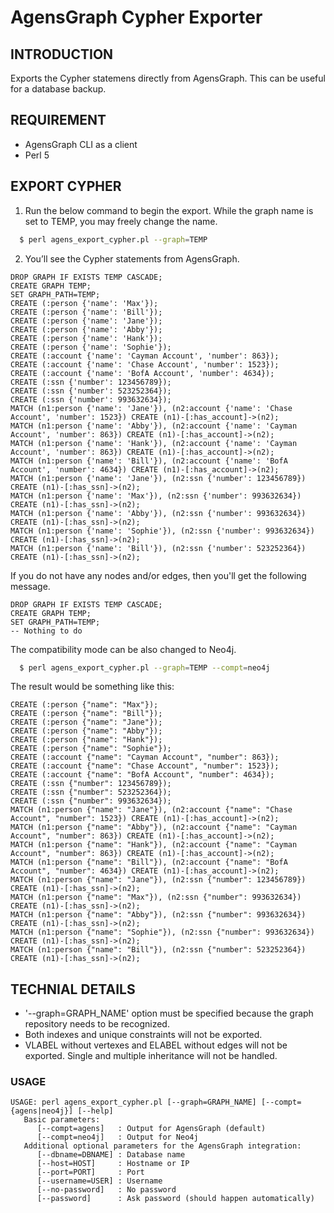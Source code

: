 # AgensGraph Cypher Exporter

## INTRODUCTION
Exports the Cypher statemens directly from AgensGraph. This can be useful for a database backup.

## REQUIREMENT
* AgensGraph CLI as a client
* Perl 5

## EXPORT CYPHER
1. Run the below command to begin the export. While the graph name is set to TEMP, you may freely change the name.

```sh
  $ perl agens_export_cypher.pl --graph=TEMP
```

2. You’ll see the Cypher statements from AgensGraph.
```
DROP GRAPH IF EXISTS TEMP CASCADE;
CREATE GRAPH TEMP;
SET GRAPH_PATH=TEMP;
CREATE (:person {'name': 'Max'});
CREATE (:person {'name': 'Bill'});
CREATE (:person {'name': 'Jane'});
CREATE (:person {'name': 'Abby'});
CREATE (:person {'name': 'Hank'});
CREATE (:person {'name': 'Sophie'});
CREATE (:account {'name': 'Cayman Account', 'number': 863});
CREATE (:account {'name': 'Chase Account', 'number': 1523});
CREATE (:account {'name': 'BofA Account', 'number': 4634});
CREATE (:ssn {'number': 123456789});
CREATE (:ssn {'number': 523252364});
CREATE (:ssn {'number': 993632634});
MATCH (n1:person {'name': 'Jane'}), (n2:account {'name': 'Chase Account', 'number': 1523}) CREATE (n1)-[:has_account]->(n2);
MATCH (n1:person {'name': 'Abby'}), (n2:account {'name': 'Cayman Account', 'number': 863}) CREATE (n1)-[:has_account]->(n2);
MATCH (n1:person {'name': 'Hank'}), (n2:account {'name': 'Cayman Account', 'number': 863}) CREATE (n1)-[:has_account]->(n2);
MATCH (n1:person {'name': 'Bill'}), (n2:account {'name': 'BofA Account', 'number': 4634}) CREATE (n1)-[:has_account]->(n2);
MATCH (n1:person {'name': 'Jane'}), (n2:ssn {'number': 123456789}) CREATE (n1)-[:has_ssn]->(n2);
MATCH (n1:person {'name': 'Max'}), (n2:ssn {'number': 993632634}) CREATE (n1)-[:has_ssn]->(n2);
MATCH (n1:person {'name': 'Abby'}), (n2:ssn {'number': 993632634}) CREATE (n1)-[:has_ssn]->(n2);
MATCH (n1:person {'name': 'Sophie'}), (n2:ssn {'number': 993632634}) CREATE (n1)-[:has_ssn]->(n2);
MATCH (n1:person {'name': 'Bill'}), (n2:ssn {'number': 523252364}) CREATE (n1)-[:has_ssn]->(n2);
```

If you do not have any nodes and/or edges, then you'll get the following message.
```
DROP GRAPH IF EXISTS TEMP CASCADE;
CREATE GRAPH TEMP;
SET GRAPH_PATH=TEMP;
-- Nothing to do
```

The compatibility mode can be also changed to Neo4j.
```sh
  $ perl agens_export_cypher.pl --graph=TEMP --compt=neo4j
```

The result would be something like this:
```
CREATE (:person {"name": "Max"});
CREATE (:person {"name": "Bill"});
CREATE (:person {"name": "Jane"});
CREATE (:person {"name": "Abby"});
CREATE (:person {"name": "Hank"});
CREATE (:person {"name": "Sophie"});
CREATE (:account {"name": "Cayman Account", "number": 863});
CREATE (:account {"name": "Chase Account", "number": 1523});
CREATE (:account {"name": "BofA Account", "number": 4634});
CREATE (:ssn {"number": 123456789});
CREATE (:ssn {"number": 523252364});
CREATE (:ssn {"number": 993632634});
MATCH (n1:person {"name": "Jane"}), (n2:account {"name": "Chase Account", "number": 1523}) CREATE (n1)-[:has_account]->(n2);
MATCH (n1:person {"name": "Abby"}), (n2:account {"name": "Cayman Account", "number": 863}) CREATE (n1)-[:has_account]->(n2);
MATCH (n1:person {"name": "Hank"}), (n2:account {"name": "Cayman Account", "number": 863}) CREATE (n1)-[:has_account]->(n2);
MATCH (n1:person {"name": "Bill"}), (n2:account {"name": "BofA Account", "number": 4634}) CREATE (n1)-[:has_account]->(n2);
MATCH (n1:person {"name": "Jane"}), (n2:ssn {"number": 123456789}) CREATE (n1)-[:has_ssn]->(n2);
MATCH (n1:person {"name": "Max"}), (n2:ssn {"number": 993632634}) CREATE (n1)-[:has_ssn]->(n2);
MATCH (n1:person {"name": "Abby"}), (n2:ssn {"number": 993632634}) CREATE (n1)-[:has_ssn]->(n2);
MATCH (n1:person {"name": "Sophie"}), (n2:ssn {"number": 993632634}) CREATE (n1)-[:has_ssn]->(n2);
MATCH (n1:person {"name": "Bill"}), (n2:ssn {"number": 523252364}) CREATE (n1)-[:has_ssn]->(n2);
```

## TECHNIAL DETAILS
* '--graph=GRAPH_NAME' option must be specified because the graph repository needs to be recognized.
* Both indexes and unique constraints will not be exported.
* VLABEL without vertexes and ELABEL without edges will not be exported. Single and multiple inheritance will not be handled.

### USAGE
```
USAGE: perl agens_export_cypher.pl [--graph=GRAPH_NAME] [--compt={agens|neo4j}] [--help]
   Basic parameters:
      [--compt=agens]   : Output for AgensGraph (default)
      [--compt=neo4j]   : Output for Neo4j
   Additional optional parameters for the AgensGraph integration:
      [--dbname=DBNAME] : Database name
      [--host=HOST]     : Hostname or IP
      [--port=PORT]     : Port
      [--username=USER] : Username
      [--no-password]   : No password
      [--password]      : Ask password (should happen automatically)
```
